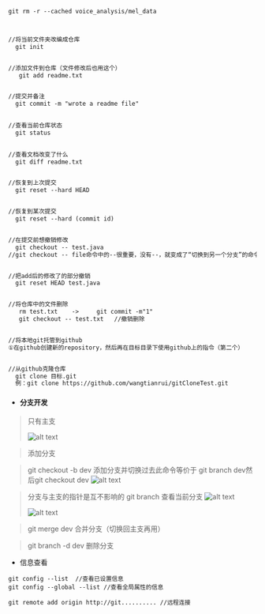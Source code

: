 ```txt
git rm -r --cached voice_analysis/mel_data



//将当前文件夹改编成仓库
  git init


//添加文件到仓库（文件修改后也用这个）
   git add readme.txt


//提交并备注
  git commit -m "wrote a readme file"
  

//查看当前仓库状态
  git status

  
//查看文档改变了什么 
  git diff readme.txt 


//恢复到上次提交
  git reset --hard HEAD 


//恢复到某次提交
  git reset --hard (commit id)


//在提交前想撤销修改
  git checkout -- test.java
//git checkout -- file命令中的--很重要，没有--，就变成了“切换到另一个分支”的命令，我们在后面的分支管理中会再次遇到git checkout命令。


//把add后的修改了的部分撤销
  git reset HEAD test.java


//将仓库中的文件删除
   rm test.txt    ->     git commit -m"1"
   git checkout -- test.txt   //撤销删除


//将本地git托管到github
①在github创建新的repository，然后再在目标目录下使用github上的指令（第二个）


//从github克隆仓库
  git clone 目标.git
  例：git clone https://github.com/wangtianrui/gitCloneTest.git

```
* #### 分支开发

>只有主支
>
>![alt text](https://www.liaoxuefeng.com/files/attachments/0013849087937492135fbf4bbd24dfcbc18349a8a59d36d000/0)


>添加分支 

>git checkout -b dev   添加分支并切换过去此命令等价于 git branch dev然后git checkout dev
>![alt text](https://www.liaoxuefeng.com/files/attachments/001384908811773187a597e2d844eefb11f5cf5d56135ca000/0)


>分支与主支的指针是互不影响的
>git branch 查看当前分支
![alt text](https://www.liaoxuefeng.com/files/attachments/0013849088235627813efe7649b4f008900e5365bb72323000/0)
>
>![alt text](https://www.liaoxuefeng.com/files/attachments/00138490883510324231a837e5d4aee844d3e4692ba50f5000/0)

>git merge dev 合并分支（切换回主支再用）

>git branch -d dev 删除分支



* 信息查看

```git
git config --list  //查看已设置信息
git config --global --list //查看全局属性的信息

git remote add origin http://git.......... //远程连接
```

